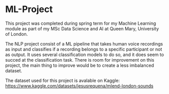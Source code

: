 # ML-Project
This project was completed during spring term for my Machine Learning module as part of my MSc Data Science and AI at Queen Mary, University of London.

The NLP project consist of a ML pipeline that takes human voice recordings as input and classifies if a recording belongs to a specific participant or not as output. It uses several classification models to do so, and it does seem to succed at the classification task. There is room for improvement on this project, the main thing to improve would be to create a less imbalanced dataset.

The dataset used for this project is avalable on Kaggle: https://www.kaggle.com/datasets/jesusrequena/mlend-london-sounds
